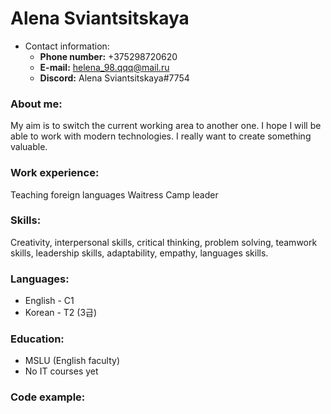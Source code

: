 # Alena Sviantsitskaya

* Contact information:
    + **Phone number:** +375298720620
    + **E-mail:** helena_98.qqq@mail.ru
    + **Discord:** Alena Sviantsitskaya#7754
    
 ### **About me:**
    
 My aim is to switch the current working area to another one. I hope I will be able to work with modern technologies. I really want to create something valuable.  
 
 ### **Work experience:** 
 
 Teaching foreign languages 
 Waitress 
 Camp leader
 
 ### **Skills:** 
 
 Creativity, interpersonal skills, critical thinking, problem solving, teamwork skills, leadership skills, adaptability, empathy, languages skills. 

 ### Languages: 
 
 * English - C1
 * Korean - T2 (3급)
 
 ### Education:
 
 * MSLU (English faculty)
 * No IT courses yet
 
 ### Code example:
